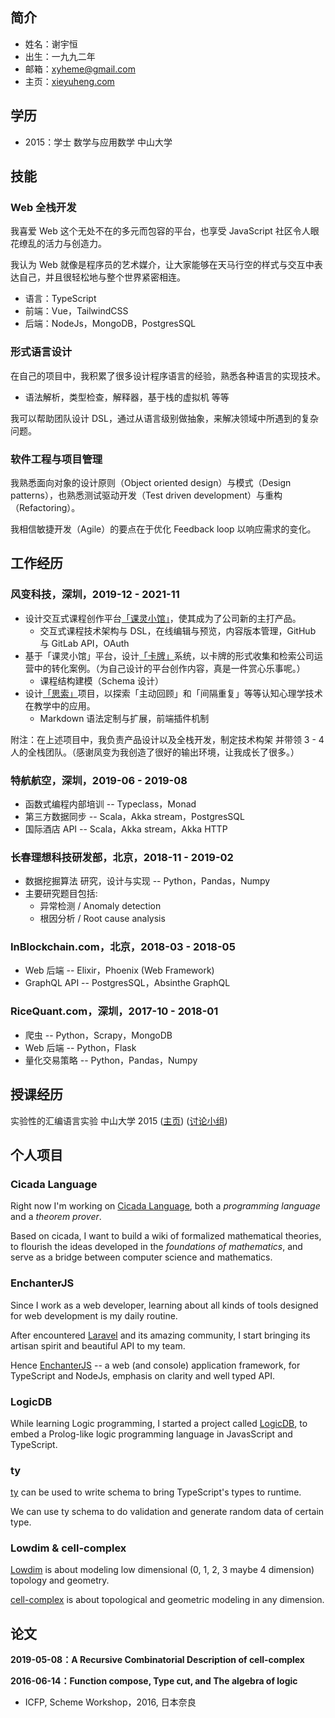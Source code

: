 ## 简介

- 姓名：谢宇恒
- 出生：一九九二年
- 邮箱：xyheme@gmail.com
- 主页：[xieyuheng.com](https://xieyuheng.com)

## 学历

- 2015：学士 数学与应用数学 中山大学

## 技能

### Web 全栈开发

我喜爱 Web 这个无处不在的多元而包容的平台，也享受 JavaScript 社区令人眼花缭乱的活力与创造力。

我认为 Web 就像是程序员的艺术媒介，让大家能够在天马行空的样式与交互中表达自己，并且很轻松地与整个世界紧密相连。

- 语言：TypeScript
- 前端：Vue，TailwindCSS
- 后端：NodeJs，MongoDB，PostgresSQL

### 形式语言设计

在自己的项目中，我积累了很多设计程序语言的经验，熟悉各种语言的实现技术。
- 语法解析，类型检查，解释器，基于栈的虚拟机 等等

我可以帮助团队设计 DSL，通过从语言级别做抽象，来解决领域中所遇到的复杂问题。

### 软件工程与项目管理

我熟悉面向对象的设计原则（Object oriented design）与模式（Design patterns），也熟悉测试驱动开发（Test driven development）与重构（Refactoring）。

我相信敏捷开发（Agile）的要点在于优化 Feedback loop 以响应需求的变化。

## 工作经历

### 风变科技，深圳，2019-12 - 2021-11

- 设计交互式课程创作平台[「课灵小馆」](https://cleword.cn)，使其成为了公司新的主打产品。
  - 交互式课程技术架构与 DSL，在线编辑与预览，内容版本管理，GitHub 与 GitLab API，OAuth
- 基于「课灵小馆」平台，设计[「卡牌」](https://cards.cleword.cn)系统，以卡牌的形式收集和检索公司运营中的转化案例。（为自己设计的平台创作内容，真是一件赏心乐事呢。）
  - 课程结构建模（Schema 设计）
- 设计[「思索」](https://sisuo.cleword.cn)项目，以探索「主动回顾」和「间隔重复」等等认知心理学技术在教学中的应用。
  - Markdown 语法定制与扩展，前端插件机制

附注：在上述项目中，我负责产品设计以及全栈开发，制定技术构架 并带领 3 - 4 人的全栈团队。（感谢凤变为我创造了很好的输出环境，让我成长了很多。）

### 特航航空，深圳，2019-06 - 2019-08

- 函数式编程内部培训 -- Typeclass，Monad
- 第三方数据同步 -- Scala，Akka stream，PostgresSQL
- 国际酒店 API -- Scala，Akka stream，Akka HTTP

### 长春理想科技研发部，北京，2018-11 - 2019-02

- 数据挖掘算法 研究，设计与实现 -- Python，Pandas，Numpy
- 主要研究题目包括:
  - 异常检测 / Anomaly detection
  - 根因分析 / Root cause analysis

### InBlockchain.com，北京，2018-03 - 2018-05

- Web 后端 -- Elixir，Phoenix (Web Framework)
- GraphQL API -- PostgresSQL，Absinthe GraphQL

### RiceQuant.com，深圳，2017-10 - 2018-01

- 爬虫 -- Python，Scrapy，MongoDB
- Web 后端 -- Python，Flask
- 量化交易策略 -- Python，Pandas，Numpy

## 授课经历

实验性的汇编语言实验 中山大学 2015 ([主页](http://the-little-language-designer.github.io/cicada-nymph/course/contents.html)) ([讨论小组](https://github.com/the-little-language-designer))

## 个人项目

### Cicada Language

Right now I'm working on [Cicada Language](https://cicada-lang.org),
both a *programming language* and a *theorem prover*.

Based on cicada, I want to build a wiki of formalized
mathematical theories, to flourish the ideas developed in the
*foundations of mathematics*, and serve as a bridge between computer
science and mathematics.

### EnchanterJS

Since I work as a web developer, learning about all kinds of tools
designed for web development is my daily routine.

After encountered [Laravel](https://laravel.com) and its amazing community,
I start bringing its artisan spirit and beautiful API to my team.

Hence [EnchanterJS](https://github.com/enchanterjs/enchanter)
-- a web (and console) application framework,
for TypeScript and NodeJs, emphasis on clarity and well typed API.

### LogicDB

While learning Logic programming, I started a project called
[LogicDB](https://github.com/xieyuheng/logic-db), to embed a
Prolog-like logic programming language in JavasScript and TypeScript.

### ty

[ty](https://github.com/xieyuheng/ty) can be used to write schema to bring TypeScript's types to runtime.

We can use ty schema to do validation and generate random data of certain type.

### Lowdim & cell-complex

[Lowdim](https://github.com/xieyuheng/lowdim) is about modeling low
dimensional (0, 1, 2, 3 maybe 4 dimension) topology and geometry.

[cell-complex](https://github.com/xieyuheng/cell-complex) is about
topological and geometric modeling in any dimension.

## 论文

**2019-05-08：A Recursive Combinatorial Description of cell-complex**

**2016-06-14：Function compose, Type cut, and The algebra of logic**
- ICFP, Scheme Workshop，2016, 日本奈良
